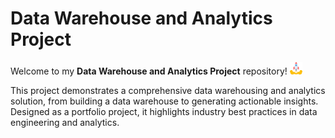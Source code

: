 # Data Warehouse and Analytics Project

Welcome to my **Data Warehouse and Analytics Project** repository! <img src="assets/rocket.png" alt="rocket" width="20"/>

This project demonstrates a comprehensive data warehousing and analytics solution, from building a data warehouse to generating actionable insights. Designed as a portfolio project, it highlights industry best practices in data engineering and analytics.

## 
